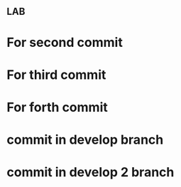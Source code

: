## LAB

# For second commit

# For third commit

# For forth commit

# commit in develop branch

# commit in develop 2 branch

